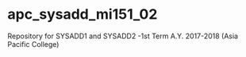 # apc_sysadd_mi151_02
Repository for SYSADD1 and SYSADD2 -1st Term A.Y. 2017-2018 (Asia Pacific College)
